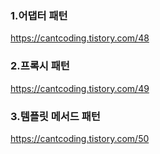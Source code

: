 ### 1.어댑터 패턴 
https://cantcoding.tistory.com/48

### 2.프록시 패턴
https://cantcoding.tistory.com/49

### 3.템플릿 메서드 패턴
https://cantcoding.tistory.com/50
